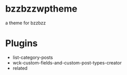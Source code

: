 bzzbzzwptheme
=============

a theme for bzzbzz

Plugins
=======

- list-category-posts
- wck-custom-fields-and-custom-post-types-creator
- related
